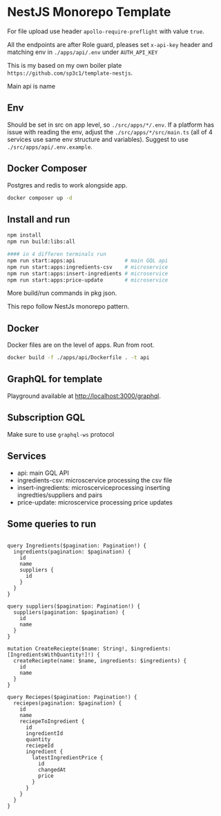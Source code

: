 # NestJS Monorepo Template

For file upload use header `apollo-require-preflight` with value `true`.

All the endpoints are after Role guard, pleases set `x-api-key` header and matching env in `./apps/api/.env` under `AUTH_API_KEY`

This is my based on my own boiler plate `https://github.com/sp3c1/template-nestjs`.

Main api is name

## Env

Should be set in src on app level, so `./src/apps/*/.env`. If a platform has issue with reading the env, adjust the `./src/apps/*/src/main.ts` (all of 4 services use same env structure and variables). Suggest to use `./src/apps/api/.env.example`.

## Docker Composer

Postgres and redis to work alongside app.

```bash
docker composer up -d
```

## Install and run

```bash
npm install
npm run build:libs:all

#### in 4 differen terminals run
npm run start:apps:api                # main GQL api
npm run start:apps:ingredients-csv    # microservice 
npm run start:apps:insert-ingredients # microservice
npm run start:apps:price-update       # microservice
```

More build/run commands in pkg json.

This repo follow NestJs monorepo pattern.

## Docker

Docker files are on the level of apps. Run from root.

```bash
docker build -f ./apps/api/Dockerfile . -t api
```

## GraphQL for template

Playground available at [http://localhost:3000/graphql](http://localhost:3000/graphql).


## Subscription GQL

Make sure to use `graphql-ws` protocol

## Services

- api: main GQL API
- ingredients-csv: microscervice processing the csv file
- insert-ingredients: microscerviceprocessing inserting ingredties/suppliers and pairs
- price-update: microscervice processing price updates



## Some queries to run

```GQL

query Ingredients($pagination: Pagination!) {
  ingredients(pagination: $pagination) {
    id
    name
    suppliers {
      id
    }
  }
}

query suppliers($pagination: Pagination!) {
  suppliers(pagination: $pagination) {
    id
    name
  }
}

mutation CreateReciepte($name: String!, $ingredients: [IngredientsWithQuantity!]!) {
  createReciepte(name: $name, ingredients: $ingredients) {
    id
    name
  }
}

query Reciepes($pagination: Pagination!) {
  reciepes(pagination: $pagination) {
    id
    name
    reciepeToIngredient {
      id
      ingredientId
      quantity
      reciepeId
      ingredient {
        latestIngredientPrice {
          id
          changedAt
          price
        }
      }
    }
  }
}
```